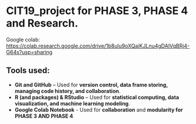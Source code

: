 # CIT19_project for PHASE 3, PHASE 4 and Research.

Google colab:
https://colab.research.google.com/drive/1b8ulu9oXQaiKJLnu4gDAlVqBRj4-G64s?usp=sharing

## Tools used:
- **Git and GitHub** – Used for **version control, data frame storing, managing code history, and collaboration**.  
- **R (and packages) & RStudio** – Used for **statistical computing, data visualization, and machine learning modeling**.
- **Google Colab Notebook** - Used for **collaboration** and **modularity for PHASE 3 AND PHASE 4**
